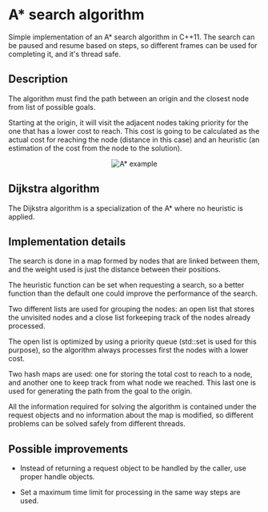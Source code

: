 # A* search algorithm

Simple implementation of an A* search algorithm in C++11. The search can be paused and resume based on steps, so different frames can be used for completing it, and it's thread safe.

## Description
The algorithm must find the path between an origin and the closest node from list of possible goals. 

Starting at the origin, it will visit the adjacent nodes taking priority for the one that has a lower cost to reach. This cost is going to be calculated as the actual cost for reaching the node (distance in this case) and an heuristic (an estimation of the cost from the node to the solution).

<p align="center">
  <img src="https://upload.wikimedia.org/wikipedia/commons/5/5d/Astar_progress_animation.gif" alt="A* example"/>
</p>

## Dijkstra algorithm
The Dijkstra algorithm is a specialization of the A* where no heuristic is applied.  

## Implementation details
The search is done in a map formed by nodes that are linked between them, and the weight used is just the distance between their positions.

The heuristic function can be set when requesting a search, so a better function than the default one could improve the performance of the search.

Two different lists are used for grouping the nodes: an open list that stores the unvisited nodes and a close list forkeeping track of the nodes already processed.

The open list is optimized by using a priority queue (std::set is used for this purpose), so the algorithm always processes first the nodes with a lower cost.

Two hash maps are used: one for storing the total cost to reach to a node, and another one to keep track from what node we reached. This last one is used for generating the path from the goal to the origin.

All the information required for solving the algorithm is contained under the request objects and no information about the map is modified, so different problems can be solved safely from different threads.

## Possible improvements
* Instead of returning a request object to be handled by the caller, use proper handle objects.

* Set a maximum time limit for processing in the same way steps are used.
